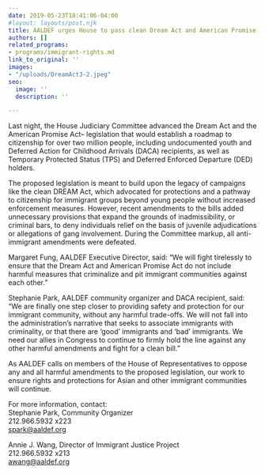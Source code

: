 ```yaml
---
date: 2019-05-23T18:41:06-04:00
#layout: layouts/post.njk
title: AALDEF urges House to pass clean Dream Act and American Promise Act
authors: []
related_programs:
- programs/immigrant-rights.md
link_to_original: ''
images:
- "/uploads/DreamAct3-2.jpeg"
seo:
  image: ''
  description: ''

---
```

Last night, the House Judiciary Committee advanced the Dream Act and the American Promise Act– legislation that would establish a roadmap to citizenship for over two million people, including undocumented youth and Deferred Action for Childhood Arrivals (DACA) recipients, as well as Temporary Protected Status (TPS) and Deferred Enforced Departure (DED) holders.

The proposed legislation is meant to build upon the legacy of campaigns like the clean DREAM Act, which advocated for protections and a pathway to citizenship for immigrant groups beyond young people without increased enforcement measures. However, recent amendments to the bills added unnecessary provisions that expand the grounds of inadmissibility, or criminal bars, to deny individuals relief on the basis of juvenile adjudications or allegations of gang involvement. During the Committee markup, all anti-immigrant amendments were defeated.

Margaret Fung, AALDEF Executive Director, said: “We will fight tirelessly to ensure that the Dream Act and American Promise Act do not include harmful measures that criminalize and pit immigrant communities against each other.”

Stephanie Park, AALDEF community organizer and DACA recipient, said: “We are finally one step closer to providing safety and protection for our immigrant community, without any harmful trade-offs. We will not fall into the administration’s narrative that seeks to associate immigrants with criminality, or that there are ‘good’ immigrants and ‘bad’ immigrants. We need our allies in Congress to continue to firmly hold the line against any other harmful amendments and fight for a clean bill.”

As AALDEF calls on members of the House of Representatives to oppose any and all harmful amendments to the proposed legislation, our work to ensure rights and protections for Asian and other immigrant communities will continue.

For more information, contact:  
Stephanie Park, Community Organizer  
212\.966.5932 x223  
spark@aaldef.org

Annie J. Wang, Director of Immigrant Justice Project  
212\.966.5932 x213  
awang@aaldef.org